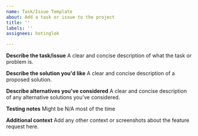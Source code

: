 ```yaml
---
name: Task/Issue Template
about: Add a task or issue to the project
title: ''
labels: ''
assignees: hotinglok

---
```


**Describe the task/issue**
A clear and concise description of what the task or problem is.

**Describe the solution you'd like**
A clear and concise description of a proposed solution.

**Describe alternatives you've considered**
A clear and concise description of any alternative solutions you've considered.

**Testing notes**
Might be N/A most of the time

**Additional context**
Add any other context or screenshots about the feature request here.

